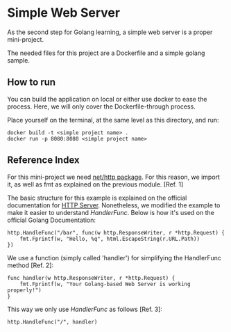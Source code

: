 # Simple Web Server
As the second step for Golang learning, a simple web server is a proper mini-project.

The needed files for this project are a Dockerfile and a simple golang sample.

## How to run
You can build the application on local or either use docker to ease the process. Here, we will only cover the Dockerfile-through process.

Place yourself on the terminal, at the same level as this directory, and run:
```
docker build -t <simple project name> .
docker run -p 8080:8080 <simple project name>
```

## Reference Index

For this mini-project we need [net/http package](https://pkg.go.dev/net/http). For this reason, we import it, as well as fmt as explained on the previous module. [Ref. 1]

The basic structure for this example is explained on the official documentation for [HTTP Server](https://pkg.go.dev/net/http#hdr-Servers). Nonetheless, we modified the example to make it easier to understand _HandlerFunc_. Below is how it's used on the official Golang Documentation:
```
http.HandleFunc("/bar", func(w http.ResponseWriter, r *http.Request) {
	fmt.Fprintf(w, "Hello, %q", html.EscapeString(r.URL.Path))
})
```

We use a function (simply called 'handler') for simplifying the HandlerFunc method [Ref. 2]:
```
func handler(w http.ResponseWriter, r *http.Request) {
    fmt.Fprintf(w, "Your Golang-based Web Server is working properly!")
}
```

This way we only use _HandlerFunc_ as follows [Ref. 3]:
```
http.HandleFunc("/", handler)
```
